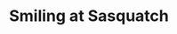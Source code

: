 ---
title: "Smiling at Sasquatch"
near:
  - Mirrorgloss at Sasquatch
picture: "/assets/camera-roll/2016/05/2016-05-28-smiling-at-sasquatch/20160528_021657776_iOS.jpg"
thumbnail: "/assets/camera-roll/2016/05/2016-05-28-smiling-at-sasquatch/20160528_021657776_iOS-thumbnail.jpg"
tags:
  - Sasquatch! Music Festival
  - spring
  - music
  - festival
  - Photograph
  - me
  - Kitty
---